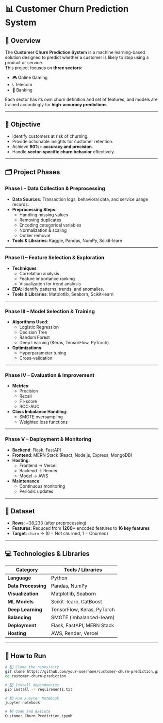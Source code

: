 # 📊 Customer Churn Prediction System

## 📌 Overview
The **Customer Churn Prediction System** is a machine learning-based solution designed to predict whether a customer is likely to stop using a product or service.  
This project focuses on **three sectors**:
- 🎮 Online Gaming
- 📞 Telecom
- 🏦 Banking

Each sector has its own churn definition and set of features, and models are trained accordingly for **high-accuracy predictions**.

---

## 🎯 Objective
- Identify customers at risk of churning.
- Provide actionable insights for customer retention.
- Achieve **90%+ accuracy and precision**.
- Handle **sector-specific churn behavior** effectively.

---

## 🗂 Project Phases

### **Phase I – Data Collection & Preprocessing**
- **Data Sources**: Transaction logs, behavioral data, and service usage records.
- **Preprocessing Steps**:
  - Handling missing values
  - Removing duplicates
  - Encoding categorical variables
  - Normalization & scaling
  - Outlier removal
- **Tools & Libraries**: Kaggle, Pandas, NumPy, Scikit-learn

---

### **Phase II – Feature Selection & Exploration**
- **Techniques**:
  - Correlation analysis
  - Feature importance ranking
  - Visualization for trend analysis
- **EDA**: Identify patterns, trends, and anomalies.
- **Tools & Libraries**: Matplotlib, Seaborn, Scikit-learn

---

### **Phase III – Model Selection & Training**
- **Algorithms Used**:
  - Logistic Regression
  - Decision Tree
  - Random Forest
  - Deep Learning (Keras, TensorFlow, PyTorch)
- **Optimizations**:
  - Hyperparameter tuning
  - Cross-validation

---

### **Phase IV – Evaluation & Improvement**
- **Metrics**:
  - Precision
  - Recall
  - F1-score
  - ROC-AUC
- **Class Imbalance Handling**:
  - SMOTE oversampling
  - Weighted loss functions

---

### **Phase V – Deployment & Monitoring**
- **Backend**: Flask, FastAPI
- **Frontend**: MERN Stack (React, Node.js, Express, MongoDB)
- **Hosting**:
  - Frontend → Vercel
  - Backend → Render
  - Model → AWS
- **Maintenance**:
  - Continuous monitoring
  - Periodic updates

---

## 📂 Dataset
- **Rows**: ~38,233 (after preprocessing)
- **Features**: Reduced from **1200+** encoded features to **16 key features**
- **Target**: `churn` → (0 = Not churned, 1 = Churned)

---

## 💻 Technologies & Libraries
| Category              | Tools / Libraries |
|-----------------------|-------------------|
| **Language**          | Python            |
| **Data Processing**   | Pandas, NumPy     |
| **Visualization**     | Matplotlib, Seaborn |
| **ML Models**         | Scikit-learn, CatBoost |
| **Deep Learning**     | TensorFlow, Keras, PyTorch |
| **Balancing**         | SMOTE (imbalanced-learn) |
| **Deployment**        | Flask, FastAPI, MERN Stack |
| **Hosting**           | AWS, Render, Vercel |

---

## 🚀 How to Run
```bash
# 1️⃣ Clone the repository
git clone https://github.com/your-username/customer-churn-prediction.git
cd customer-churn-prediction

# 2️⃣ Install dependencies
pip install -r requirements.txt

# 3️⃣ Run Jupyter Notebook
jupyter notebook

# 4️⃣ Open and execute
Customer_Churn_Prediction.ipynb
